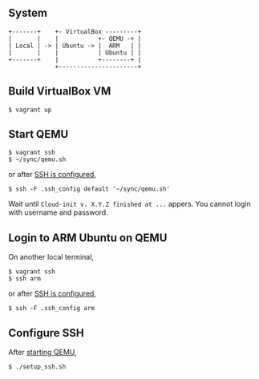 ## System

```
+-------+    +- VirtualBox ---------+
|       |    |           +- QEMU -+ |
| Local | -> | Ubuntu -> |  ARM   | |
|       |    |           | Ubuntu | |
+-------+    |           +--------+ |
             +----------------------+
```

## Build VirtualBox VM

```shell
$ vagrant up
```

## Start QEMU

```shell
$ vagrant ssh
$ ~/sync/qemu.sh
```

or after [SSH is configured],

```shell
$ ssh -F .ssh_config default '~/sync/qemu.sh'
```

Wait until `Cloud-init v. X.Y.Z finished at ...` appers.
You cannot login with username and password.

## Login to ARM Ubuntu on QEMU

On another local terminal,

```shell
$ vagrant ssh
$ ssh arm
```

or after [SSH is configured],

```shell
$ ssh -F .ssh_config arm
```

## Configure SSH

After [starting QEMU],

```shell
$ ./setup_ssh.sh
```

[SSH is configured]: #configure-ssh
[starting QEMU]: #start-qemu
